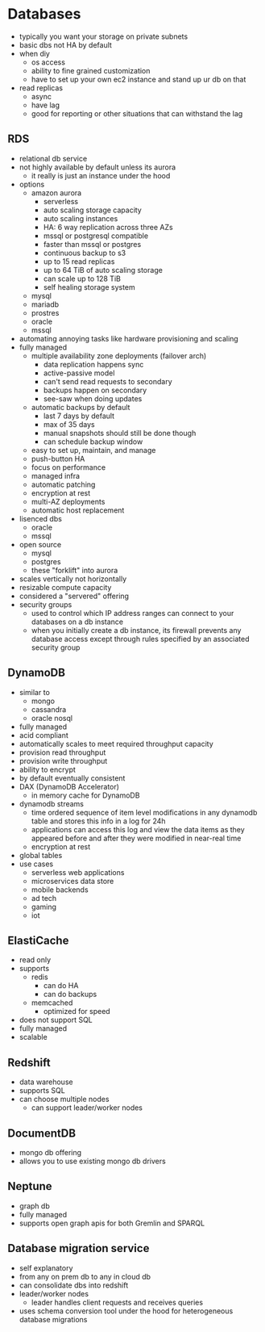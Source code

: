 # Databases

- typically you want your storage on private subnets
- basic dbs not HA by default
- when diy
  - os access
  - ability to fine grained customization
  - have to set up your own ec2 instance and stand up ur db on that
- read replicas
  - async
  - have lag
  - good for reporting or other situations that can withstand the lag

## RDS
- relational db service
- not highly available by default unless its aurora
  - it really is just an instance under the hood
- options
  - amazon aurora
    - serverless
    - auto scaling storage capacity
    - auto scaling instances
    - HA: 6 way replication across three AZs
    - mssql or postgresql compatible
    - faster than mssql or postgres
    - continuous backup to s3
    - up to 15 read replicas
    - up to 64 TiB of auto scaling storage
    - can scale up to 128 TiB
    - self healing storage system
  - mysql
  - mariadb
  - prostres
  - oracle
  - mssql
- automating annoying tasks like hardware provisioning and scaling
- fully managed
  - multiple availability zone deployments (failover arch)
    - data replication happens sync
    - active-passive model
    - can't send read requests to secondary
    - backups happen on secondary
    - see-saw when doing updates
  - automatic backups by default
    - last 7 days by default
    - max of 35 days
    - manual snapshots should still be done though
    - can schedule backup window
  - easy to set up, maintain, and manage
  - push-button HA
  - focus on performance
  - managed infra
  - automatic patching
  - encryption at rest
  - multi-AZ deployments
  - automatic host replacement
- lisenced dbs
  - oracle
  - mssql
- open source
  - mysql
  - postgres
  - these "forklift" into aurora
- scales vertically not horizontally
- resizable compute capacity
- considered a "servered" offering
- security groups 
  - used to control which IP address ranges can connect to your databases on a db instance
  - when you initially create a db instance, its firewall prevents any database access except through rules specified by an associated security group

## DynamoDB
- similar to
  - mongo
  - cassandra
  - oracle nosql
- fully managed
- acid compliant
- automatically scales to meet required throughput capacity
- provision read throughput
- provision write throughput
- ability to encrypt
- by default eventually consistent
- DAX (DynamoDB Accelerator)
  - in memory cache for DynamoDB
- dynamodb streams
  - time ordered sequence of item level modifications in any dynamodb table and stores this info in a log for 24h
  - applications can access this log and view the data items as they appeared before and after they were modified in near-real time
  - encryption at rest
- global tables
- use cases
  - serverless web applications
  - microservices data store
  - mobile backends
  - ad tech
  - gaming
  - iot

## ElastiCache
- read only
- supports
  - redis
    - can do HA
    - can do backups
  - memcached
    - optimized for speed
- does not support SQL
- fully managed
- scalable

## Redshift
- data warehouse
- supports SQL
- can choose multiple nodes
  - can support leader/worker nodes

## DocumentDB
- mongo db offering
- allows you to use existing mongo db drivers

## Neptune
- graph db
- fully managed
- supports open graph apis for both Gremlin and SPARQL

## Database migration service
- self explanatory
- from any on prem db to any in cloud db
- can consolidate dbs into redshift
- leader/worker nodes
  - leader handles client requests and receives queries
- uses schema conversion tool under the hood for heterogeneous database migrations